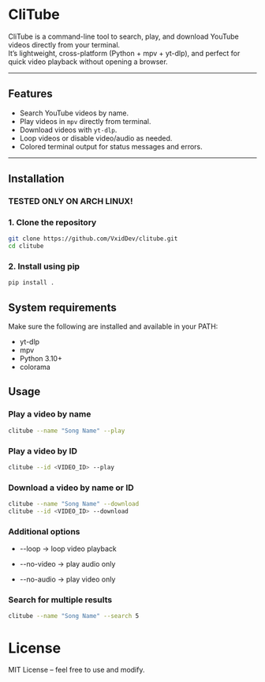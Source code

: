 # CliTube

CliTube is a command-line tool to search, play, and download YouTube videos directly from your terminal.  
It’s lightweight, cross-platform (Python + mpv + yt-dlp), and perfect for quick video playback without opening a browser.

---

## Features

- Search YouTube videos by name.
- Play videos in `mpv` directly from terminal.
- Download videos with `yt-dlp`.
- Loop videos or disable video/audio as needed.
- Colored terminal output for status messages and errors.

---

## Installation

### TESTED ONLY ON ARCH LINUX!

### 1. Clone the repository
```bash
git clone https://github.com/VxidDev/clitube.git
cd clitube
```
### 2. Install using pip
```bash
pip install .
```

## System requirements

Make sure the following are installed and available in your PATH:

- yt-dlp
- mpv
- Python 3.10+
- colorama

## Usage
### Play a video by name
```bash
clitube --name "Song Name" --play
```
### Play a video by ID
```bash
clitube --id <VIDEO_ID> --play
```
### Download a video by name or ID
```bash
clitube --name "Song Name" --download
clitube --id <VIDEO_ID> --download
```
### Additional options

- --loop → loop video playback

- --no-video → play audio only

- --no-audio → play video only

### Search for multiple results
```bash
clitube --name "Song Name" --search 5
```
# License

MIT License – feel free to use and modify.




